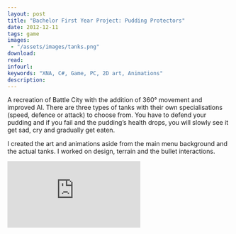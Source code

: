 ```yaml
---
layout: post
title: "Bachelor First Year Project: Pudding Protectors"
date: 2012-12-11
tags: game
images:
 - "/assets/images/tanks.png"
download:
read:
infourl:
keywords: "XNA, C#, Game, PC, 2D art, Animations"
description:
---
```


A recreation of Battle City with the addition of 360° movement and improved AI. There are three types of tanks with their own specialisations (speed, defence or attack) to choose from. You have to defend your pudding and if you fail and the pudding’s health drops, you will slowly see it get sad, cry and gradually get eaten.

I created the art and animations aside from the main menu background and the actual tanks. I worked on design, terrain and the bullet interactions.

<div class="video-container">
	<iframe class="video" src="https://www.youtube.com/embed/irbkBg8ZFX4" frameborder="0" allow="autoplay; encrypted-media" allowfullscreen></iframe>
</div>